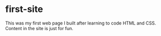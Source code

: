 # first-site
This was my first web page I built after learning to code HTML and CSS. Content in the site is just for fun.
